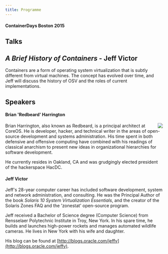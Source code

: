 ```yaml
---
title: Programme
---
```


<style>
#footer {
   display: none;
   }
</style>

#### ContainerDays Boston 2015

## Talks

## _A Brief History of Containers_ - Jeff Victor

Containers are a form of operating system virtualization that is subtly different from virtual machines. The concept has evolved over time, and Jeff will discuss the history of OSV and the roles of current implementations.

## Speakers

#### Brian 'Redbeard' Harrington

<img src="http://dynamicinfradays.org/events/2015-boston/brian-harrington.png" style="margin-left:auto;margin-right:auto;float:right;">

Brian Harrington, also known as Redbeard, is a principal architect at CoreOS.  He is developer, hacker, and technical writer in the areas of open-source development and systems administration. His time spent in both defensive and offensive computing have combined with his readings of classical anarchism to present new ideas in organizational hierarchies for software development.

He currently resides in Oakland, CA and was grudgingly elected president of the hackerspace HacDC.

#### Jeff Victor

Jeff's 28-year computer career has included software development, system and network administration, and consulting. He was the Principal Author of the book _Solaris 10 System Virtualization Essentials_, and the creator of the Solaris Zones FAQ and the 'zonestat' open-source program.

Jeff received a Bachelor of Science degree (Computer Science) from Rensselaer Polytechnic Institute in Troy, New York. In his spare time, he builds and launches high-power rockets and manages automated wildlife cameras. He lives in New York with his wife and daughter.

His blog can be found at [http://blogs.oracle.com/jeffv](http://blogs.oracle.com/jeffv).